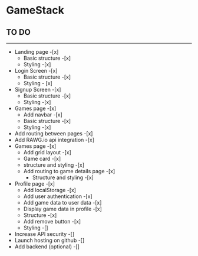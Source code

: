 # GameStack

## TO DO

---

- Landing page -[x]
  - Basic structure -[x]
  - Styling -[x]
- Login Screen -[x]
  - Basic structure -[x]
  - Styling - [x]
- Signup Screen -[x]
  - Basic structure -[x]
  - Styling -[x]
- Games page -[x]
  - Add navbar -[x]
  - Basic structure -[x]
  - Styling -[x]
- Add routing between pages -[x]
- Add RAWG.io api integration -[x]
- Games page -[x]
  - Add grid layout -[x]
  - Game card -[x]
  - structure and styling -[x]
  - Add routing to game details page -[x]
    - Structure and styling -[x]
- Profile page -[x]
  - Add localStorage -[x]
  - Add user authentication -[x]
  - Add game data to user data -[x]
  - Display game data in profile -[x]
  - Structure -[x]
  - Add remove button -[x]
  - Styling -[]
- Increase API security -[]
- Launch hosting on github -[]
- Add backend (optional) -[]
